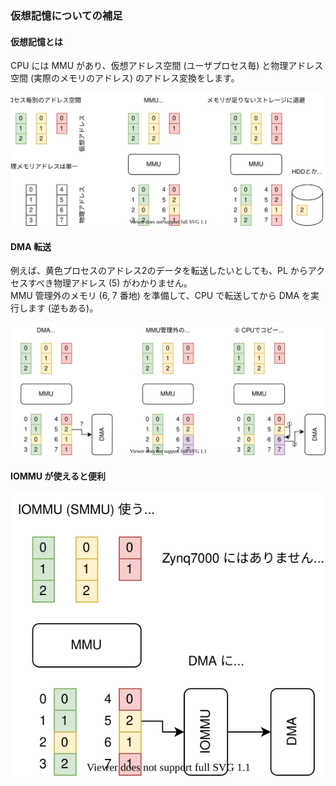 ### 仮想記憶についての補足

#### 仮想記憶とは

CPU には MMU があり、仮想アドレス空間 (ユーザプロセス毎) と物理アドレス空間 (実際のメモリのアドレス) のアドレス変換をします。

![MMU](MMU.svg)

#### DMA 転送

例えば、黄色プロセスのアドレス2のデータを転送したいとしても、PL からアクセスすべき物理アドレス (5) がわかりません。  
MMU 管理外のメモリ (6, 7 番地) を準備して、CPU で転送してから DMA を実行します (逆もある)。

![DMA](DMA.svg)

#### IOMMU が使えると便利

![IOMMU](IOMMU.svg)